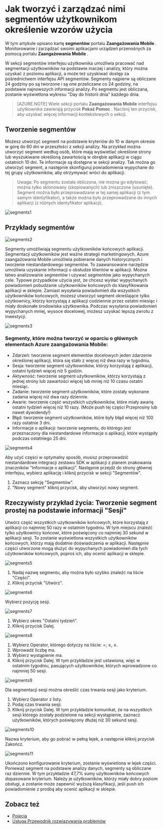 <properties 
   pageTitle="Interfejs użytkownika Azure zaangażowania urządzeń przenośnych — segmentów" 
   description="Dowiedz się, jak tworzyć i zarządzać nimi segmentów użytkownikom identyfikować wzorce zastosowania przy użyciu zaangażowania Mobile Azure" 
   services="mobile-engagement" 
   documentationCenter="" 
   authors="piyushjo" 
   manager="dwrede" 
   editor=""/>

<tags
   ms.service="mobile-engagement"
   ms.devlang="na"
   ms.topic="article"
   ms.tgt_pltfrm="mobile-multiple"
   ms.workload="mobile" 
   ms.date="08/19/2016"
   ms.author="piyushjo"/>

# <a name="how-to-create-and-manage-segments-of-users-to-identify-usage-patterns"></a>Jak tworzyć i zarządzać nimi segmentów użytkownikom określenie wzorów użycia

W tym artykule opisano kartę **segmentów** portalu **Zaangażowania Mobile** . Monitorowanie i zarządzać swoimi aplikacjami urządzeń przenośnych za pomocą portalu **Zaangażowania Mobile** .

W sekcji segmentów interfejsu użytkownika umożliwia pracować nad segmentacji użytkowników na podstawie inaczej i analizy, który można uzyskać z poziomu aplikacji, a może też uzyskiwać dostęp za pośrednictwem interfejsu API segmentów. Segmenty najpierw są obliczane 24 godziny po są tworzone i są one przeliczane co 24 godziny, na podstawie najnowszych informacji analizy. Po segmentu jest obliczana, zostanie wyświetlona wykresu "Day do historii dnia" każdego dnia.


>[AZURE.NOTE] Wiele sekcji portalu **Zaangażowania Mobile** interfejsu użytkownika zawierają przycisk **Pokaż Pomoc** . Naciśnij ten przycisk, aby uzyskać więcej informacji kontekstowych o sekcji.

## <a name="create-segments"></a>Tworzenie segmentów
Możesz utworzyć segment na podstawie kryteriów do 10 w danym okresie w górę do 60 dni w przeszłości z sekcji analizy. Na przykład można utworzyć segment według osób, które mają wyświetlać określone strony lub wyszukiwane określoną zawartością w obrębie aplikacji w ciągu ostatnich 10 dni. Te informacje są dostępne w sekcji analizy. Tak można go utworzyć segment, a następnie skonfiguruj powiadomienia wypychane do tej grupy użytkowników, aby otrzymywać wróci do aplikacji. 
 
> Uwaga: Po segmentu została obliczona, nie można go edytować; można tylko sklonowany (skopiowanych) lub zniszczone (usunięte). Segment można było przeprowadzane w tej samej aplikacji (z tym samym identyfikator), a także można było przeprowadzane do innych aplikacji (z różnych identyfikator aplikacji). 
 
 ![segments1][35] 

## <a name="examples-segments"></a>Przykłady segmentów
 ![segments2][36]

Segmenty umożliwiają segmentu użytkowników końcowych aplikacji.
Segmentacji użytkowników jest ważne strategii marketingowych. Azure zaangażowania Mobile umożliwia pobieranie danych historycznych i tworzenie niestandardowego segmentów. To zaawansowane narzędzie umożliwia uzyskanie informacji o obsłudze klientów w aplikacji. Można łatwo analizowanie segmentów i używać segmentów jako wypychanych cele.
Typowe przypadków użycia jest, że chcesz wysłać wypychanych powiadomień pobudzanie użytkowników końcowych do klasyfikowania aplikacji w sklepie. Zamiast wysyłania powiadomień dla wszystkich użytkowników końcowych, możesz utworzyć segment określające tylko użytkownicy, którzy korzystają z aplikacji codziennie przez ostatni miesiąc i miały doskonałe środowiska użytkownika. Podczas wysyłania powiadomień wypychanych mniej, wysoce docelowej, możesz uzyskać lepszą zwrotu z inwestycji.
 
 ![segments3][37]

### <a name="segments-you-can-create-based-on-the-major-azure-mobile-engagement-elements"></a>Segmenty, które można tworzyć w oparciu o głównych elementach Azure zaangażowania Mobile:
- Zdarzeń: tworzenie segment elementów docelowych jeden zdarzenie określonej aplikacji, która się stało z więcej niż dwa razy w tygodniu. 
- Sesja: tworzenie segment użytkowników, którzy korzystają z aplikacji, ostatni tydzień więcej niż 5 godzin.
- Aktywność: tworzenie segment użytkowników, którzy korzystają z jednej strony lub zawartości więcej lub mniej niż 10 czasu ostatni miesiąc.
- Zadanie: tworzenie segment użytkowników, które zostały wykonane zadania więcej niż dwa razy dziennie.
- Awarie: tworzenie część wszystkich użytkowników, które miały awarię ostatni tydzień więcej niż 10 razy. (Może push tej części Przeprosiny lub nawet dywidendy!)
- Błąd: tworzenie segment użytkowników, które były błąd więcej niż 100 razy ostatnie 3 dni.
- Informacje o aplikacji: tworzenie segmentu, do którego jest przeznaczony dla niestandardowe informacje o aplikacji, które wystąpiły podczas ostatniego 25 dni.
 
 ![segments4][38]

Aby użyć części w optymalny sposób, musisz przeprowadzić niestandardowe integracji zestawu SDK w aplikacji z planem znakowania znaczników "Informacje o aplikacji".
Następnie przejdź do strony głównej interfejsu, wybierz aplikację i kliknij przycisk w sekcji "Segmentów".

1. Zaznacz sekcję "Segmentów".
2. "Nowy segment" kliknij przycisk, aby utworzyć nowy segment.

## <a name="real-life-example-create-a-simple-segment-based-on-session-information"></a>Rzeczywisty przykład życia: Tworzenie segment prostej na podstawie informacji "Sesji"
Utwórz część wszystkich użytkowników końcowych, które korzystają z aplikacji co najmniej 50 razy w ostatnim tygodniu. W tym miejscu znaleźć tylko użytkownicy końcowi, które poświęcony co najmniej 30 sekund w aplikacji sesji. To zostanie wyświetlona wszystkich użytkowników końcowych, którzy mają dodatnie doświadczenia w aplikacji. Następnie części utworzone mogą służyć do wypychanych powiadomień dla tych użytkowników końcowych, poproś ich, aby ocenić aplikacji w sklepie.
 
 ![segments5][39]

1. Nadaj nazwę segmentu, aby można było szybko znaleźć na liście "Części".
2. Kliknij przycisk "Utwórz".
 
 ![segments6][40]

Wybierz pozycję sesji.
 
 ![segments7][41]

1. Wybierz okres "Ostatni tydzień".
2. Kliknij przycisk Dalej.
 
 ![segments8][42]

1. Wybierz Operator, którego dotyczy na liście: =; ≥, ≤.
2. Wprowadź liczbę ma.
3. Wybierz wystąpienie ma. 
4. Kliknij przycisk Dalej.
W tym przykładzie jest ustawiona, więc w ostatnim tygodniu, pasujących użytkowników, których wprowadzone co najmniej 50 sesji.
 
 ![segments9][43]

Dla segmentacji sesji można określić czas trwania sesji jako kryterium.

1. Wybierz Operator z listy.
2. Podaj czas trwania sesji.
3. Kliknij przycisk Dalej.
W tym przykładzie komunikat, że na wszystkich sesji którego zostały podzielone na sekcji wystąpienie, zaznacz użytkowników, których poświęcony dłużej niż 30 sekund sesji.
 
 ![segments10][44]

Nazwa kryterium, aby go pobrać w pełną lejek, a następnie kliknij przycisk Zakończ.
 
 ![segments11][45]

Ukończono konfigurowanie kryterium, zostanie wyświetlona w lejek części.
Ponieważ segment na podstawie analizy danych, segmenty są obliczane raz dziennie.
W tym przykładzie 47,7% sumy użytkowników końcowych dopasowane kryterium. Należy je użytkowników, którzy miały dobry poziom obsługi, a zostanie może zapewnić wyższą klasyfikacji, jeśli push ich powiadomienie z prośbą aby ocenić aplikacji w sklepie.


## <a name="see-also"></a>Zobacz też

- [Pojęcia][Link 6]
- [Usługa Przewodnik rozwiązywania problemów][Link 24]

<!--Image references-->
[1]: ./media/mobile-engagement-user-interface-navigation/navigation1.png
[2]: ./media/mobile-engagement-user-interface-home/home1.png
[3]: ./media/mobile-engagement-user-interface-home/home2.png
[4]: ./media/mobile-engagement-user-interface-home/home3.png
[5]: ./media/mobile-engagement-user-interface-home/home4.png
[6]: ./media/mobile-engagement-user-interface-home/home5.png
[7]: ./media/mobile-engagement-user-interface-my-account/myaccount1.png
[8]: ./media/mobile-engagement-user-interface-my-account/myaccount2.png
[9]: ./media/mobile-engagement-user-interface-my-account/myaccount3.png
[10]: ./media/mobile-engagement-user-interface-analytics/analytics1.png
[11]: ./media/mobile-engagement-user-interface-analytics/analytics2.png
[12]: ./media/mobile-engagement-user-interface-analytics/analytics3.png
[13]: ./media/mobile-engagement-user-interface-analytics/analytics4.png
[14]: ./media/mobile-engagement-user-interface-monitor/monitor1.png
[15]: ./media/mobile-engagement-user-interface-monitor/monitor2.png
[16]: ./media/mobile-engagement-user-interface-monitor/monitor3.png
[17]: ./media/mobile-engagement-user-interface-monitor/monitor4.png
[18]: ./media/mobile-engagement-user-interface-reach/reach1.png
[19]: ./media/mobile-engagement-user-interface-reach/reach2.png
[20]: ./media/mobile-engagement-user-interface-reach-campaign/Reach-Campaign1.png
[21]: ./media/mobile-engagement-user-interface-reach-campaign/Reach-Campaign2.png
[22]: ./media/mobile-engagement-user-interface-reach-campaign/Reach-Campaign3.png
[23]: ./media/mobile-engagement-user-interface-reach-campaign/Reach-Campaign4.png
[24]: ./media/mobile-engagement-user-interface-reach-campaign/Reach-Campaign5.png
[25]: ./media/mobile-engagement-user-interface-reach-campaign/Reach-Campaign6.png
[26]: ./media/mobile-engagement-user-interface-reach-campaign/Reach-Campaign7.png
[27]: ./media/mobile-engagement-user-interface-reach-campaign/Reach-Campaign8.png
[28]: ./media/mobile-engagement-user-interface-reach-campaign/Reach-Campaign9.png
[29]: ./media/mobile-engagement-user-interface-reach-criterion/Reach-Criterion1.png
[30]: ./media/mobile-engagement-user-interface-reach-content/Reach-Content1.png
[31]: ./media/mobile-engagement-user-interface-reach-content/Reach-Content2.png
[32]: ./media/mobile-engagement-user-interface-reach-content/Reach-Content3.png
[33]: ./media/mobile-engagement-user-interface-reach-content/Reach-Content4.png
[34]: ./media/mobile-engagement-user-interface-dashboard/dashboard1.png
[35]: ./media/mobile-engagement-user-interface-segments/segments1.png
[36]: ./media/mobile-engagement-user-interface-segments/segments2.png
[37]: ./media/mobile-engagement-user-interface-segments/segments3.png
[38]: ./media/mobile-engagement-user-interface-segments/segments4.png
[39]: ./media/mobile-engagement-user-interface-segments/segments5.png
[40]: ./media/mobile-engagement-user-interface-segments/segments6.png
[41]: ./media/mobile-engagement-user-interface-segments/segments7.png
[42]: ./media/mobile-engagement-user-interface-segments/segments8.png
[43]: ./media/mobile-engagement-user-interface-segments/segments9.png
[44]: ./media/mobile-engagement-user-interface-segments/segments10.png
[45]: ./media/mobile-engagement-user-interface-segments/segments11.png
[46]: ./media/mobile-engagement-user-interface-settings/settings1.png
[47]: ./media/mobile-engagement-user-interface-settings/settings2.png
[48]: ./media/mobile-engagement-user-interface-settings/settings3.png
[49]: ./media/mobile-engagement-user-interface-settings/settings4.png
[50]: ./media/mobile-engagement-user-interface-settings/settings5.png
[51]: ./media/mobile-engagement-user-interface-settings/settings6.png
[52]: ./media/mobile-engagement-user-interface-settings/settings7.png
[53]: ./media/mobile-engagement-user-interface-settings/settings8.png
[54]: ./media/mobile-engagement-user-interface-settings/settings9.png
[55]: ./media/mobile-engagement-user-interface-settings/settings10.png
[56]: ./media/mobile-engagement-user-interface-settings/settings11.png
[57]: ./media/mobile-engagement-user-interface-settings/settings12.png
[58]: ./media/mobile-engagement-user-interface-settings/settings13.png

<!--Link references-->
[Link 1]: mobile-engagement-user-interface.md
[Link 2]: mobile-engagement-troubleshooting-guide.md
[Link 3]: mobile-engagement-how-tos.md
[Link 4]: http://go.microsoft.com/fwlink/?LinkID=525553
[Link 5]: http://go.microsoft.com/fwlink/?LinkID=525554
[Link 6]: http://go.microsoft.com/fwlink/?LinkId=525555
[Link 7]: https://account.windowsazure.com/PreviewFeatures
[Link 8]: https://social.msdn.microsoft.com/Forums/azure/home?forum=azuremobileengagement
[Link 9]: http://azure.microsoft.com/services/mobile-engagement/
[Link 10]: http://azure.microsoft.com/documentation/services/mobile-engagement/
[Link 11]: http://azure.microsoft.com/pricing/details/mobile-engagement/
[Link 12]: mobile-engagement-user-interface-navigation.md
[Link 13]: mobile-engagement-user-interface-home.md
[Link 14]: mobile-engagement-user-interface-my-account.md
[Link 15]: mobile-engagement-user-interface-analytics.md
[Link 16]: mobile-engagement-user-interface-monitor.md
[Link 17]: mobile-engagement-user-interface-reach.md
[Link 18]: mobile-engagement-user-interface-segments.md
[Link 19]: mobile-engagement-user-interface-dashboard.md
[Link 20]: mobile-engagement-user-interface-settings.md
[Link 21]: mobile-engagement-troubleshooting-guide-analytics.md
[Link 22]: mobile-engagement-troubleshooting-guide-apis.md
[Link 23]: mobile-engagement-troubleshooting-guide-push-reach.md
[Link 24]: mobile-engagement-troubleshooting-guide-service.md
[Link 25]: mobile-engagement-troubleshooting-guide-sdk.md
[Link 26]: mobile-engagement-troubleshooting-guide-sr-info.md
[Link 27]: ../mobile-engagement-how-tos-first-push.md
[Link 28]: ../mobile-engagement-how-tos-test-campaign.md
[Link 29]: ../mobile-engagement-how-tos-personalize-push.md
[Link 30]: ../mobile-engagement-how-tos-differentiate-push.md
[Link 31]: ../mobile-engagement-how-tos-schedule-campaign.md
[Link 32]: ../mobile-engagement-how-tos-text-view.md
[Link 33]: ../mobile-engagement-how-tos-web-view.md
 
